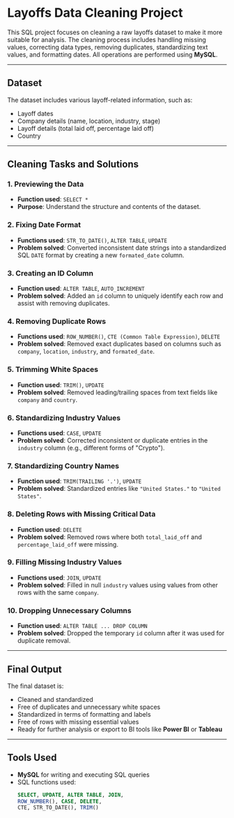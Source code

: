 # Layoffs Data Cleaning Project

This SQL project focuses on cleaning a raw layoffs dataset to make it more suitable for analysis. The cleaning process includes handling missing values, correcting data types, removing duplicates, standardizing text values, and formatting dates. All operations are performed using **MySQL**.

---

## Dataset

The dataset includes various layoff-related information, such as:
- Layoff dates  
- Company details (name, location, industry, stage)  
- Layoff details (total laid off, percentage laid off)  
- Country  

---

## Cleaning Tasks and Solutions

### 1. **Previewing the Data**
- **Function used**: `SELECT *`
- **Purpose**: Understand the structure and contents of the dataset.

### 2. **Fixing Date Format**
- **Functions used**: `STR_TO_DATE()`, `ALTER TABLE`, `UPDATE`  
- **Problem solved**: Converted inconsistent date strings into a standardized SQL `DATE` format by creating a new `formated_date` column.

### 3. **Creating an ID Column**
- **Function used**: `ALTER TABLE`, `AUTO_INCREMENT`  
- **Problem solved**: Added an `id` column to uniquely identify each row and assist with removing duplicates.

### 4. **Removing Duplicate Rows**
- **Functions used**: `ROW_NUMBER()`, `CTE (Common Table Expression)`, `DELETE`  
- **Problem solved**: Removed exact duplicates based on columns such as `company`, `location`, `industry`, and `formated_date`.

### 5. **Trimming White Spaces**
- **Function used**: `TRIM()`, `UPDATE`  
- **Problem solved**: Removed leading/trailing spaces from text fields like `company` and `country`.

### 6. **Standardizing Industry Values**
- **Functions used**: `CASE`, `UPDATE`  
- **Problem solved**: Corrected inconsistent or duplicate entries in the `industry` column (e.g., different forms of "Crypto").

### 7. **Standardizing Country Names**
- **Function used**: `TRIM(TRAILING '.')`, `UPDATE`  
- **Problem solved**: Standardized entries like `"United States."` to `"United States"`.

### 8. **Deleting Rows with Missing Critical Data**
- **Function used**: `DELETE`  
- **Problem solved**: Removed rows where both `total_laid_off` and `percentage_laid_off` were missing.

### 9. **Filling Missing Industry Values**
- **Functions used**: `JOIN`, `UPDATE`  
- **Problem solved**: Filled in null `industry` values using values from other rows with the same `company`.

### 10. **Dropping Unnecessary Columns**
- **Function used**: `ALTER TABLE ... DROP COLUMN`  
- **Problem solved**: Dropped the temporary `id` column after it was used for duplicate removal.

---

## Final Output

The final dataset is:
- Cleaned and standardized  
- Free of duplicates and unnecessary white spaces  
- Standardized in terms of formatting and labels  
- Free of rows with missing essential values  
- Ready for further analysis or export to BI tools like **Power BI** or **Tableau**

---

## Tools Used

- **MySQL** for writing and executing SQL queries  
- SQL functions used:  
  ```sql
  SELECT, UPDATE, ALTER TABLE, JOIN, 
  ROW_NUMBER(), CASE, DELETE, 
  CTE, STR_TO_DATE(), TRIM()
